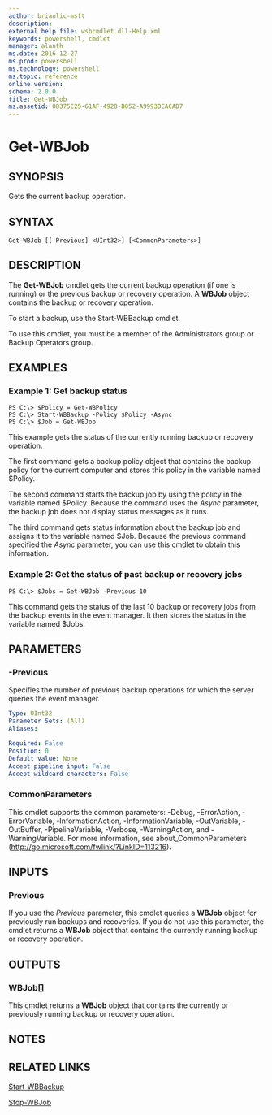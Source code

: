 ```yaml
---
author: brianlic-msft
description: 
external help file: wsbcmdlet.dll-Help.xml
keywords: powershell, cmdlet
manager: alanth
ms.date: 2016-12-27
ms.prod: powershell
ms.technology: powershell
ms.topic: reference
online version: 
schema: 2.0.0
title: Get-WBJob
ms.assetid: 08375C25-61AF-4928-B052-A9993DCACAD7
---
```


# Get-WBJob

## SYNOPSIS
Gets the current backup operation.

## SYNTAX

```
Get-WBJob [[-Previous] <UInt32>] [<CommonParameters>]
```

## DESCRIPTION
The **Get-WBJob** cmdlet gets the current backup operation (if one is running) or the previous backup or recovery operation.
A **WBJob** object contains the backup or recovery operation.

To start a backup, use the Start-WBBackup cmdlet.

To use this cmdlet, you must be a member of the Administrators group or Backup Operators group.

## EXAMPLES

### Example 1: Get backup status
```
PS C:\> $Policy = Get-WBPolicy
PS C:\> Start-WBBackup -Policy $Policy -Async
PS C:\> $Job = Get-WBJob
```

This example gets the status of the currently running backup or recovery operation.

The first command gets a backup policy object that contains the backup policy for the current computer and stores this policy in the variable named $Policy.

The second command starts the backup job by using the policy in the variable named $Policy.
Because the command uses the *Async* parameter, the backup job does not display status messages as it runs.

The third command gets status information about the backup job and assigns it to the variable named $Job.
Because the previous command specified the *Async* parameter, you can use this cmdlet to obtain this information.

### Example 2: Get the status of past backup or recovery jobs
```
PS C:\> $Jobs = Get-WBJob -Previous 10
```

This command gets the status of the last 10 backup or recovery jobs from the backup events in the event manager.
It then stores the status in the variable named $Jobs.

## PARAMETERS

### -Previous
Specifies the number of previous backup operations for which the server queries the event manager.

```yaml
Type: UInt32
Parameter Sets: (All)
Aliases: 

Required: False
Position: 0
Default value: None
Accept pipeline input: False
Accept wildcard characters: False
```

### CommonParameters
This cmdlet supports the common parameters: -Debug, -ErrorAction, -ErrorVariable, -InformationAction, -InformationVariable, -OutVariable, -OutBuffer, -PipelineVariable, -Verbose, -WarningAction, and -WarningVariable. For more information, see about_CommonParameters (http://go.microsoft.com/fwlink/?LinkID=113216).

## INPUTS

### Previous
If you use the *Previous* parameter, this cmdlet queries a **WBJob** object for previously run backups and recoveries.
If you do not use this parameter, the cmdlet returns a **WBJob** object that contains the currently running backup or recovery operation.

## OUTPUTS

### WBJob[]
This cmdlet returns a **WBJob** object that contains the currently or previously running backup or recovery operation.

## NOTES

## RELATED LINKS

[Start-WBBackup](./Start-WBBackup.md)

[Stop-WBJob](./Stop-WBJob.md)

